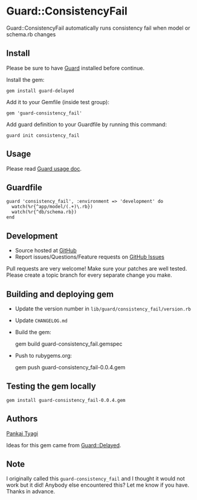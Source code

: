 # Guard::ConsistencyFail

Guard::ConsistencyFail automatically runs consistency fail when model or schema.rb changes

## Install

Please be sure to have [Guard](http://github.com/guard/guard) installed before continue.

Install the gem:

    gem install guard-delayed

Add it to your Gemfile (inside test group):

    gem 'guard-consistency_fail'

Add guard definition to your Guardfile by running this command:

    guard init consistency_fail

## Usage

Please read [Guard usage doc](http://github.com/guard/guard#readme).

## Guardfile

    guard 'consistency_fail', :environment => 'development' do
      watch(%r{^app/model/(.+)\.rb})
      watch(%r{^db/schema.rb})
    end

## Development

 * Source hosted at [GitHub](http://github.com/suranyami/guard-consistency_fail)
 * Report issues/Questions/Feature requests on [GitHub Issues](http://github.com/ptyagi/guard-consistency_fail/issues)

Pull requests are very welcome! Make sure your patches are well tested. Please create a topic branch for every separate change
you make.

## Building and deploying gem

 * Update the version number in `lib/guard/consistency_fail/version.rb`
 * Update `CHANGELOG.md`
 * Build the gem:
 
    gem build guard-consistency_fail.gemspec
    
 * Push to rubygems.org:
 
    gem push guard-consistency_fail-0.0.4.gem
    
## Testing the gem locally

    gem install guard-consistency_fail-0.0.4.gem


## Authors

[Pankaj Tyagi](https://github.com/ptyagi16)

Ideas for this gem came from [Guard::Delayed](https://github.com/guard/guard-delayed).

## Note

I originally called this `guard-consistency_fail` and I thought it would not work but it did!
Anybody else encountered this? Let me know if you have. Thanks in advance.
